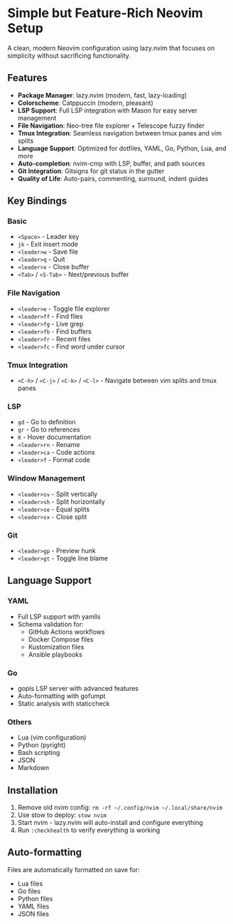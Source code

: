 # Simple but Feature-Rich Neovim Setup

A clean, modern Neovim configuration using lazy.nvim that focuses on simplicity without sacrificing functionality.

## Features

- **Package Manager**: lazy.nvim (modern, fast, lazy-loading)
- **Colorscheme**: Catppuccin (modern, pleasant)
- **LSP Support**: Full LSP integration with Mason for easy server management
- **File Navigation**: Neo-tree file explorer + Telescope fuzzy finder
- **Tmux Integration**: Seamless navigation between tmux panes and vim splits
- **Language Support**: Optimized for dotfiles, YAML, Go, Python, Lua, and more
- **Auto-completion**: nvim-cmp with LSP, buffer, and path sources
- **Git Integration**: Gitsigns for git status in the gutter
- **Quality of Life**: Auto-pairs, commenting, surround, indent guides

## Key Bindings

### Basic
- `<Space>` - Leader key
- `jk` - Exit insert mode
- `<leader>w` - Save file
- `<leader>q` - Quit
- `<leader>x` - Close buffer
- `<Tab>` / `<S-Tab>` - Next/previous buffer

### File Navigation
- `<leader>e` - Toggle file explorer
- `<leader>ff` - Find files
- `<leader>fg` - Live grep
- `<leader>fb` - Find buffers
- `<leader>fr` - Recent files
- `<leader>fc` - Find word under cursor

### Tmux Integration
- `<C-h>` / `<C-j>` / `<C-k>` / `<C-l>` - Navigate between vim splits and tmux panes

### LSP
- `gd` - Go to definition
- `gr` - Go to references
- `K` - Hover documentation
- `<leader>rn` - Rename
- `<leader>ca` - Code actions
- `<leader>f` - Format code

### Window Management
- `<leader>sv` - Split vertically
- `<leader>sh` - Split horizontally
- `<leader>se` - Equal splits
- `<leader>sx` - Close split

### Git
- `<leader>gp` - Preview hunk
- `<leader>gt` - Toggle line blame

## Language Support

### YAML
- Full LSP support with yamlls
- Schema validation for:
  - GitHub Actions workflows
  - Docker Compose files
  - Kustomization files
  - Ansible playbooks

### Go
- gopls LSP server with advanced features
- Auto-formatting with gofumpt
- Static analysis with staticcheck

### Others
- Lua (vim configuration)
- Python (pyright)
- Bash scripting
- JSON
- Markdown

## Installation

1. Remove old nvim config: `rm -rf ~/.config/nvim ~/.local/share/nvim`
2. Use stow to deploy: `stow nvim`
3. Start nvim - lazy.nvim will auto-install and configure everything
4. Run `:checkhealth` to verify everything is working

## Auto-formatting

Files are automatically formatted on save for:
- Lua files
- Go files
- Python files
- YAML files
- JSON files